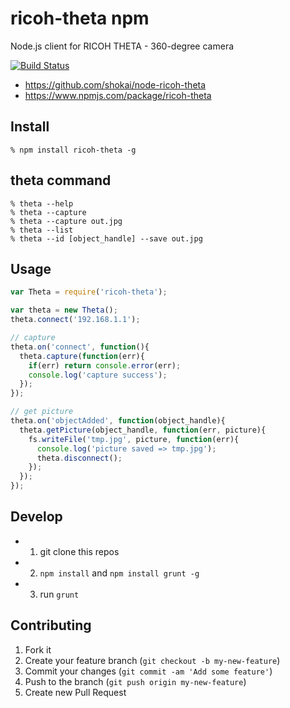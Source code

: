 # ricoh-theta npm
Node.js client for RICOH THETA - 360-degree camera

[![Build Status](https://travis-ci.org/shokai/node-ricoh-theta.svg?branch=master)](https://travis-ci.org/shokai/node-ricoh-theta)

- https://github.com/shokai/node-ricoh-theta
- https://www.npmjs.com/package/ricoh-theta


## Install

    % npm install ricoh-theta -g


## theta command

    % theta --help
    % theta --capture
    % theta --capture out.jpg
    % theta --list
    % theta --id [object_handle] --save out.jpg


## Usage

```javascript
var Theta = require('ricoh-theta');

var theta = new Theta();
theta.connect('192.168.1.1');

// capture
theta.on('connect', function(){
  theta.capture(function(err){
    if(err) return console.error(err);
    console.log('capture success');
  });
});

// get picture
theta.on('objectAdded', function(object_handle){
  theta.getPicture(object_handle, function(err, picture){
    fs.writeFile('tmp.jpg', picture, function(err){
      console.log('picture saved => tmp.jpg');
      theta.disconnect();
    });
  });
});
```

## Develop

- 1. git clone this repos
- 2. `npm install` and `npm install grunt -g`
- 3. run `grunt`

Contributing
------------
1. Fork it
2. Create your feature branch (`git checkout -b my-new-feature`)
3. Commit your changes (`git commit -am 'Add some feature'`)
4. Push to the branch (`git push origin my-new-feature`)
5. Create new Pull Request
